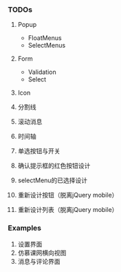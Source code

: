### TODOs

1. Popup
   - FloatMenus
   - SelectMenus
2. Form
   - Validation
   - Select
3. Icon
4. 分割线
5. 滚动消息
6. 时间轴

7. 单选按钮与开关
8. 确认提示框的红色按钮设计
9. selectMenu的已选择设计
10. 重新设计按钮（脱离jQuery mobile）
11. 重新设计列表（脱离jQuery mobile）


### Examples
1. 设置界面
2. 仿慕课网横向视图
3. 消息与评论界面
